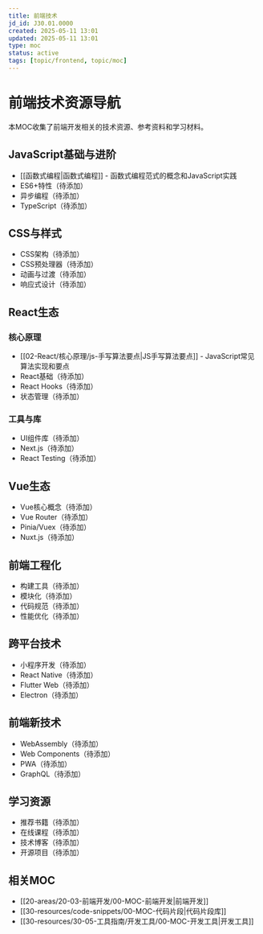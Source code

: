 ```yaml
---
title: 前端技术
jd_id: J30.01.0000
created: 2025-05-11 13:01
updated: 2025-05-11 13:01
type: moc
status: active
tags: [topic/frontend, topic/moc]
---
```


# 前端技术资源导航

本MOC收集了前端开发相关的技术资源、参考资料和学习材料。

## JavaScript基础与进阶

- [[函数式编程|函数式编程]] - 函数式编程范式的概念和JavaScript实践
- ES6+特性（待添加）
- 异步编程（待添加）
- TypeScript（待添加）

## CSS与样式

- CSS架构（待添加）
- CSS预处理器（待添加）
- 动画与过渡（待添加）
- 响应式设计（待添加）

## React生态

### 核心原理

- [[02-React/核心原理/js-手写算法要点|JS手写算法要点]] - JavaScript常见算法实现和要点
- React基础（待添加）
- React Hooks（待添加）
- 状态管理（待添加）

### 工具与库

- UI组件库（待添加）
- Next.js（待添加）
- React Testing（待添加）

## Vue生态

- Vue核心概念（待添加）
- Vue Router（待添加）
- Pinia/Vuex（待添加）
- Nuxt.js（待添加）

## 前端工程化

- 构建工具（待添加）
- 模块化（待添加）
- 代码规范（待添加）
- 性能优化（待添加）

## 跨平台技术

- 小程序开发（待添加）
- React Native（待添加）
- Flutter Web（待添加）
- Electron（待添加）

## 前端新技术

- WebAssembly（待添加）
- Web Components（待添加）
- PWA（待添加）
- GraphQL（待添加）

## 学习资源

- 推荐书籍（待添加）
- 在线课程（待添加）
- 技术博客（待添加）
- 开源项目（待添加）

## 相关MOC

- [[20-areas/20-03-前端开发/00-MOC-前端开发|前端开发]]
- [[30-resources/code-snippets/00-MOC-代码片段|代码片段库]]
- [[30-resources/30-05-工具指南/开发工具/00-MOC-开发工具|开发工具]] 